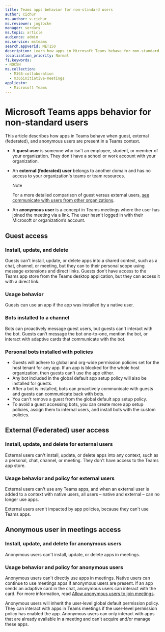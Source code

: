 ```yaml
---
title: Teams apps behavior for non-standard users 
author: cichur
ms.author: v-cichur
ms.reviewer: joglocke
manager: serdars
ms.topic: article
audience: admin
ms.service: msteams
search.appverid: MET150
description: Learn how apps in Microsoft Teams behave for non-standard users.
localization_priority: Normal
f1.keywords:
- NOCSH
ms.collection: 
  - M365-collaboration
  - m365initiative-meetings
appliesto: 
  - Microsoft Teams
---
```


# Microsoft Teams apps behavior for non-standard users

This article describes how apps in Teams behave when guest, external (federated), and anonymous users are present in a Teams context.

- A **guest user** is someone who isn't an employee, student, or member of your organization. They don't have a school or work account with your organization.

- An **external (federated) user** belongs to another domain and has no access to your organization's teams or team resources.

  > [!Note]
  > For a more detailed comparison of guest versus external users, [see communicate with users from other organizations](./communicate-with-users-from-other-organizations.md).

- An **anonymous user** is a concept in Teams meetings where the user has joined the meeting via a link. The user hasn't logged in with their Microsoft or organization’s account.

## Guest access

### Install, update, and delete

Guests can't install, update, or delete apps into a shared context, such as a chat, channel, or meeting, but they can to their personal scope using message extensions and direct links. Guests don't have access to the Teams app store from the Teams desktop application, but they can access it with a direct link.

### Usage behavior

Guests can use an app if the app was installed by a native user.

### Bots installed to a channel

Bots can proactively message guest users, but guests can't interact with the bot. Guests can't message the bot one-to-one, mention the bot, or interact with adaptive cards that communicate with the bot.

### Personal bots installed with policies

- Guests will adhere to global and org-wide permission policies set for the host tenant for any app. If an app is blocked for the whole host organization, then guests can't use the app either.
- Any bot included in the global default app setup policy will also be installed for guests.
- After a bot is installed, bots can proactively communicate with guests and guests can communicate back with bots.
- You can't remove a guest from the global default app setup policy.
- To avoid a guest accessing bots, you can create more app setup policies, assign them to internal users, and install bots with the custom policies.

## External (Federated) user access

### Install, update, and delete for external users

External users can't install, update, or delete apps into any context, such as a personal, chat, channel, or meeting. They don't have access to the Teams app store.

### Usage behavior and policy for external users

External users can't use any Teams apps, and when an external user is added to a context with native users, all users – native and external – can no longer use apps.

External users aren't impacted by app policies, because they can't use Teams apps.

## Anonymous user in meetings access

### Install, update, and delete for anonymous users

Anonymous users can't install, update, or delete apps in meetings.

### Usage behavior and policy for anonymous users

Anonymous users can't directly use apps in meetings. Native users can continue to use meetings apps if anonymous users are present. If an app sends an adaptive card in the chat, anonymous users can interact with the card. For more information, read [Allow anonymous users to join meetings](meeting-settings-in-teams#allow-anonymous-users-to-join-meetings).

Anonymous users will inherit the user-level global default permission policy. They can interact with apps in Teams meetings if the user-level permission policy has enabled the app. Anonymous users can only interact with apps that are already available in a meeting and can't acquire and/or manage these apps.

